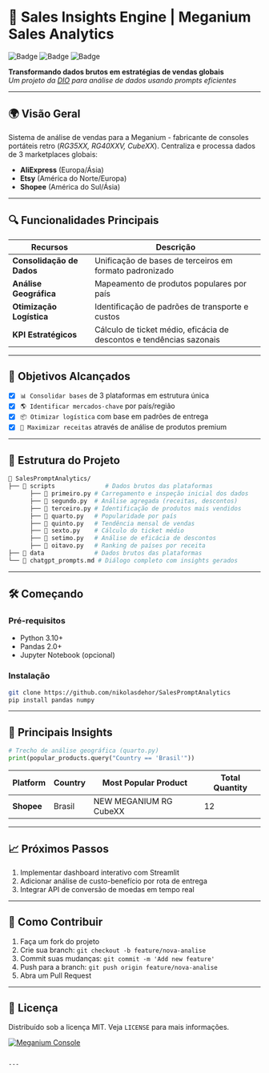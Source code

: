 # 🚀 Sales Insights Engine | Meganium Sales Analytics

![Badge](https://img.shields.io/badge/Python-3.10%2B-blue?logo=python)
![Badge](https://img.shields.io/badge/Pandas-2.0%2B-orange?logo=pandas)
![Badge](https://img.shields.io/badge/Status-Concluído-brightgreen)

**Transformando dados brutos em estratégias de vendas globais**  
*Um projeto da [DIO](https://www.dio.me/) para análise de dados usando prompts eficientes*

---

## 🌍 Visão Geral
Sistema de análise de vendas para a Meganium - fabricante de consoles portáteis retro (*RG35XX, RG40XXV, CubeXX*). Centraliza e processa dados de 3 marketplaces globais:
- **AliExpress** (Europa/Ásia)
- **Etsy** (América do Norte/Europa)
- **Shopee** (América do Sul/Ásia)

---

## 🔍 Funcionalidades Principais
| Recursos                 | Descrição                                                                 |
|--------------------------|---------------------------------------------------------------------------|
| **Consolidação de Dados** | Unificação de bases de terceiros em formato padronizado                   |
| **Análise Geográfica**    | Mapeamento de produtos populares por país                                 |
| **Otimização Logística** | Identificação de padrões de transporte e custos                          |
| **KPI Estratégicos**      | Cálculo de ticket médio, eficácia de descontos e tendências sazonais      |

---

## 🎯 Objetivos Alcançados
- [x] `📊 Consolidar bases` de 3 plataformas em estrutura única
- [x] `🌎 Identificar mercados-chave` por país/região
- [x] `📦 Otimizar logística` com base em padrões de entrega
- [x] `🤑 Maximizar receitas` através de análise de produtos premium

---

## 🧩 Estrutura do Projeto
```bash
📂 SalesPromptAnalytics/
├── 📂 scripts              # Dados brutos das plataformas
      ├── 📄 primeiro.py # Carregamento e inspeção inicial dos dados
      ├── 📄 segundo.py  # Análise agregada (receitas, descontos)
      ├── 📄 terceiro.py # Identificação de produtos mais vendidos
      ├── 📄 quarto.py   # Popularidade por país
      ├── 📄 quinto.py   # Tendência mensal de vendas
      ├── 📄 sexto.py    # Cálculo do ticket médio
      ├── 📄 setimo.py   # Análise de eficácia de descontos
      ├── 📄 oitavo.py   # Ranking de países por receita
├── 📂 data              # Dados brutos das plataformas
└── 📄 chatgpt_prompts.md # Diálogo completo com insights gerados
```

---

## 🛠️ Começando
### Pré-requisitos
- Python 3.10+
- Pandas 2.0+
- Jupyter Notebook (opcional)

### Instalação
```bash
git clone https://github.com/nikolasdehor/SalesPromptAnalytics
pip install pandas numpy
```

---

## 🔑 Principais Insights
```python
# Trecho de análise geográfica (quarto.py)
print(popular_products.query("Country == 'Brasil'"))
```
| Platform   | Country | Most Popular Product       | Total Quantity |
|------------|---------|----------------------------|----------------|
| **Shopee** | Brasil  | NEW MEGANIUM RG CubeXX      | 12             |

---

## 📈 Próximos Passos
1. Implementar dashboard interativo com Streamlit
2. Adicionar análise de custo-benefício por rota de entrega
3. Integrar API de conversão de moedas em tempo real

---

## 🤝 Como Contribuir
1. Faça um fork do projeto
2. Crie sua branch: `git checkout -b feature/nova-analise`
3. Commit suas mudanças: `git commit -m 'Add new feature'`
4. Push para a branch: `git push origin feature/nova-analise`
5. Abra um Pull Request

---

## 📄 Licença
Distribuído sob a licença MIT. Veja `LICENSE` para mais informações.

[![Meganium Console](https://img.shields.io/badge/🔗-Documentação_Completa-blue)](https://example.com)
```

---
